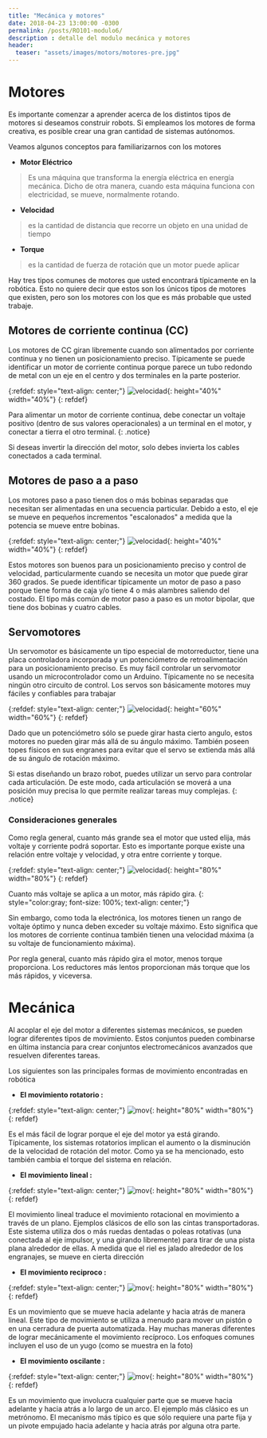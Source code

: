 ```yaml
---
title: "Mecánica y motores"
date: 2018-04-23 13:00:00 -0300
permalink: /posts/RO101-modulo6/
description : detalle del modulo mecánica y motores
header:
  teaser: "assets/images/motors/motores-pre.jpg"
---
```


# Motores 
Es importante comenzar a aprender acerca de los distintos tipos de motores si deseamos construir robots. Si empleamos los motores de forma creativa, es posible crear una gran cantidad de sistemas autónomos. 

Veamos algunos conceptos para familiarizarnos con los motores

* **Motor Eléctrico**
> Es una máquina que transforma la energía eléctrica en energía mecánica. Dicho de otra manera, cuando esta máquina funciona con electricidad, se mueve, normalmente rotando.

* **Velocidad** 
> es la cantidad de distancia que recorre un objeto en una unidad de tiempo

* **Torque**
> es la cantidad de fuerza de rotación que un motor puede aplicar

Hay tres tipos comunes de motores que usted encontrará típicamente en la robótica. Esto no quiere decir que estos son los únicos tipos de motores que existen, pero son los motores con los que es más probable que usted trabaje.

## Motores de corriente continua (CC)

Los motores de CC giran libremente cuando son alimentados por corriente continua y no tienen un posicionamiento preciso. Típicamente se puede identificar un motor de corriente continua porque parece un tubo redondo de metal con un eje en el centro y dos terminales en la parte posterior. 

{:refdef: style="text-align: center;"}
![velocidad](/assets/images/motors/dcmotor.jpg){: height="40%"  width="40%"}
{: refdef}

Para alimentar un motor de corriente continua, debe conectar un voltaje positivo (dentro de sus valores operacionales) a un terminal en el motor, y conectar a tierra el otro terminal.
{: .notice}

Si deseas invertir la dirección del motor, solo debes invierta los cables conectados a cada terminal. 

## Motores de paso a a paso

Los motores paso a paso tienen dos o más bobinas separadas que necesitan ser alimentadas en una secuencia particular. Debido a esto, el eje se mueve en pequeños incrementos "escalonados" a medida que la potencia se mueve entre bobinas.

{:refdef: style="text-align: center;"}
![velocidad](/assets/images/motors/stepper-dentro.jpg){: height="40%"  width="40%"}
{: refdef}

Estos motores son buenos para un posicionamiento preciso y control de velocidad, particularmente cuando se necesita un motor que puede girar 360 grados. Se puede identificar típicamente un motor de paso a paso porque tiene forma de caja y/o tiene 4 o más alambres saliendo del costado. El tipo más común de motor paso a paso es un motor bipolar, que tiene dos bobinas y cuatro cables.

## Servomotores

Un servomotor es básicamente un tipo especial de motorreductor, tiene una placa controladora incorporada y un potenciómetro de retroalimentación para un posicionamiento preciso. Es muy fácil controlar un servomotor usando un microcontrolador como un Arduino. Típicamente no se necesita ningún otro circuito de control. Los servos son básicamente motores muy fáciles y confiables para trabajar

{:refdef: style="text-align: center;"}
![velocidad](/assets/images/motors/servomotor.jpg){: height="60%"  width="60%"}
{: refdef}

Dado que un potenciómetro sólo se puede girar hasta cierto angulo, estos motores no pueden girar más allá de su ángulo máximo. También poseen topes físicos en sus engranes para evitar que el servo se extienda más allá de su ángulo de rotación máximo. 

Si estas diseñando un brazo robot, puedes utilizar un servo para controlar cada articulación. De este modo, cada articulación se moverá a una posición muy precisa lo que permite realizar tareas muy complejas.
{: .notice}


### Consideraciones generales

Como regla general, cuanto más grande sea el motor que usted elija, más voltaje y corriente podrá soportar. Esto es importante porque existe una relación entre voltaje y velocidad, y otra entre corriente y torque.

{:refdef: style="text-align: center;"}
![velocidad](/assets/images/motors/motor-voltaje.gif){: height="80%"  width="80%"}
{: refdef}

Cuanto más voltaje se aplica a un motor, más rápido gira.
{: style="color:gray; font-size: 100%; text-align: center;"}

Sin embargo, como toda la electrónica, los motores tienen un rango de voltaje óptimo y nunca deben exceder su voltaje máximo. Esto significa que los motores de corriente continua también tienen una velocidad máxima (a su voltaje de funcionamiento máxima).

Por regla general, cuanto más rápido gira el motor, menos torque proporciona. Los reductores más lentos proporcionan más torque que los más rápidos, y viceversa.

# Mecánica

Al acoplar el eje del motor a diferentes sistemas mecánicos, se pueden lograr diferentes tipos de movimiento. Estos conjuntos pueden combinarse en última instancia para crear conjuntos electromecánicos avanzados que resuelven diferentes tareas. 

Los siguientes son las principales formas de movimiento encontradas en robótica

* **El movimiento rotatorio :**

{:refdef: style="text-align: center;"}
![mov](/assets/images/motors/rotatorio.gif){: height="80%"  width="80%"}
{: refdef}
 
Es el más fácil de lograr porque el eje del motor ya está girando. Típicamente, los sistemas rotatorios implican el aumento o la disminución de la velocidad de rotación del motor. Como ya se ha mencionado, esto también cambia el torque del sistema en relación. 

* **El movimiento lineal :**

{:refdef: style="text-align: center;"}
![mov](/assets/images/motors/movlineal.gif){: height="80%"  width="80%"}
{: refdef}


El movimiento lineal traduce el movimiento rotacional en movimiento a través de un plano. Ejemplos clásicos de ello son las cintas transportadoras. Este sistema utiliza dos o más ruedas dentadas o poleas rotativas (una conectada al eje impulsor, y una girando libremente) para tirar de una pista plana alrededor de ellas. A medida que el riel es jalado alrededor de los engranajes, se mueve en cierta dirección

* **El movimiento reciproco :**

{:refdef: style="text-align: center;"}
![mov](/assets/images/motors/movreciproco.gif){: height="80%"  width="80%"}
{: refdef}

Es un movimiento que se mueve hacia adelante y hacia atrás de manera lineal. Este tipo de movimiento se utiliza a menudo para mover un pistón o en una cerradura de puerta automatizada. Hay muchas maneras diferentes de lograr mecánicamente el movimiento recíproco. Los enfoques comunes incluyen el uso de un yugo (como se muestra en la foto)

* **El movimiento oscilante :**

{:refdef: style="text-align: center;"}
![mov](/assets/images/motors/movoscilatorio.gif){: height="80%"  width="80%"}
{: refdef}

Es un movimiento que involucra cualquier parte que se mueve hacia adelante y hacia atrás a lo largo de un arco. El ejemplo más clásico es un metrónomo. El mecanismo más típico es que sólo requiere una parte fija y un pivote empujado hacia adelante y hacia atrás por alguna otra parte.

